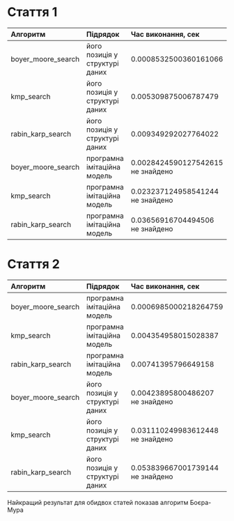 # Стаття 1

| Алгоритм                     | Підрядок                       | Час виконання, сек
:----------------------------- | :----------------------------- | :-----------------------------
| boyer_moore_search           | його позиція у структурі даних | 0.0008532500360161066
| kmp_search                   | його позиція у структурі даних | 0.005309875006787479
| rabin_karp_search            | його позиція у структурі даних | 0.009349292027764022
| boyer_moore_search           | програмна імітаційна модель    | 0.0028424590127542615 не знайдено
| kmp_search                   | програмна імітаційна модель    | 0.023237124958541244 не знайдено
| rabin_karp_search            | програмна імітаційна модель    | 0.03656916704494506 не знайдено

# Стаття 2

| Алгоритм                     | Підрядок                       | Час виконання, сек
:----------------------------- | :----------------------------- | :-----------------------------
| boyer_moore_search           | програмна імітаційна модель    | 0.0006985000218264759
| kmp_search                   | програмна імітаційна модель    | 0.004354958015028387
| rabin_karp_search            | програмна імітаційна модель    | 0.00741395796649158
| boyer_moore_search           | його позиція у структурі даних | 0.00423895800486207 не знайдено
| kmp_search                   | його позиція у структурі даних | 0.031110249983612448 не знайдено
| rabin_karp_search            | його позиція у структурі даних | 0.053839667001739144 не знайдено

Найкращий результат для обидвох статей показав алгоритм Боєра-Мура

